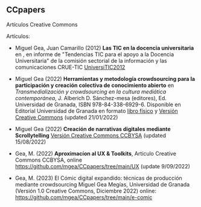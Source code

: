 ## CCpapers
Artículos Creative Commons 




Artículos:

* Miguel Gea, Juan Camarillo (2012) **Las TIC en la docencia universitaria** en , en informe de "Tendencias TIC para el apoyo a la Docencia Universitaria" de la comisión sectorial de la información y las comunicaciones CRUE-TIC [UniversiTIC2012](./TIC_DocenciaUniversitaria/readme.md)
* Miguel Gea (2022) **Herramientas y metodología crowdsourcing para la participación y creación colectiva de conocimiento abierto** en *Transmedialización y crowdsourcing en la cultura mediática contemporánea*, J. Alberich D.  Sánchez-mesa (editores),  Ed. Universidad de Granada, ISBN 978-84-338-6929-6. 
 Disponible en Editorial Universidad de Granada en formato [libro físico](https://editorial.ugr.es/libro/transmedializacion-y-crowdsourcing-en-la-cultura-mediatica-contemporanea_138830/) y [Versión Creative Commons](https://github.com/mgea/CCpapers/blob/main/MetodologiaCrowdsourcing/readme.md) (updated 21/01/2022)
 
 
* Miguel Gea (2022) **Creación de narrativas digitales mediante Scrollytelling** [Versión Creative Commons CCBYSA](https://github.com/mgea/CCpapers/blob/main/Scrollytelling/readme.md) (updated 15/08/2022)
 
* Gea, M. (2022) **Aproximacíon al UX & Toolkits**, Artículo Creative Commons CCBYSA, online https://github.com/mgea/CCpapers/tree/main/UX (update 9/09/2022)

* Gea, M. (2023) El Cómic digital expandido: técnicas de producción mediante crowdsourcing
Miguel Gea Megías, Universidad de Granada (Versión 1.0 Creative Commons, Diciembre 2022) online: https://github.com/mgea/CCpapers/tree/main/e-comic





 



